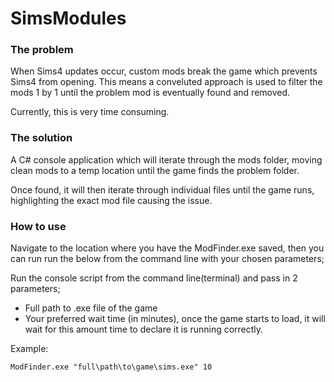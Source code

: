 # SimsModules

### The problem
When Sims4 updates occur, custom mods break the game which prevents Sims4 from opening.
This means a conveluted approach is used to filter the mods 1 by 1 until the problem mod is eventually found and removed.

Currently, this is very time consuming.

### The solution
A C# console application which will iterate through the mods folder, moving clean mods to a temp location until the game finds the problem folder.

Once found, it will then iterate through individual files until the game runs, highlighting the exact mod file causing the issue.

### How to use
Navigate to the location where you have the ModFinder.exe saved, then you can run run the below from the command line with your chosen parameters;

Run the console script from the command line(terminal) and pass in 2 parameters;
- Full path to .exe file of the game
- Your preferred wait time (in minutes), once the game starts to load, it will wait for this amount time to declare it is running correctly.

Example:
```
ModFinder.exe "full\path\to\game\sims.exe" 10 
```